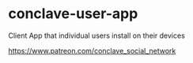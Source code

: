 # conclave-user-app
Client App that individual users install on their devices

https://www.patreon.com/conclave_social_network

